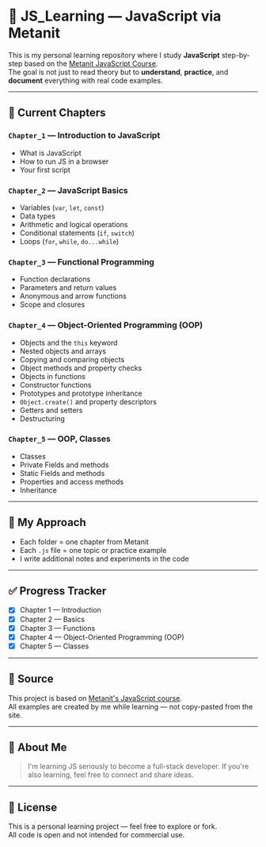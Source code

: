 # 📘 JS_Learning — JavaScript via Metanit

This is my personal learning repository where I study **JavaScript** step-by-step based on the [Metanit JavaScript Course](https://metanit.com/web/javascript/).  
The goal is not just to read theory but to **understand**, **practice**, and **document** everything with real code examples.

---

## 📂 Current Chapters

### `Chapter_1` — Introduction to JavaScript

- What is JavaScript
- How to run JS in a browser
- Your first script

### `Chapter_2` — JavaScript Basics

- Variables (`var`, `let`, `const`)
- Data types
- Arithmetic and logical operations
- Conditional statements (`if`, `switch`)
- Loops (`for`, `while`, `do...while`)

### `Chapter_3` — Functional Programming

- Function declarations
- Parameters and return values
- Anonymous and arrow functions
- Scope and closures

### `Chapter_4` — Object-Oriented Programming (OOP)

- Objects and the `this` keyword
- Nested objects and arrays
- Copying and comparing objects
- Object methods and property checks
- Objects in functions
- Constructor functions
- Prototypes and prototype inheritance
- `Object.create()` and property descriptors
- Getters and setters
- Destructuring

### `Chapter_5` — OOP, Classes

- Classes
- Private Fields and methods
- Static Fields and methods
- Properties and access methods
- Inheritance

---

## 🧪 My Approach

- Each folder = one chapter from Metanit
- Each `.js` file = one topic or practice example
- I write additional notes and experiments in the code

---

## ✅ Progress Tracker

- [x] Chapter 1 — Introduction
- [x] Chapter 2 — Basics
- [x] Chapter 3 — Functions
- [x] Chapter 4 — Object-Oriented Programming (OOP)
- [x] Chapter 5 — Classes

---

## 🔗 Source

This project is based on [Metanit's JavaScript course](https://metanit.com/web/javascript/).  
All examples are created by me while learning — not copy-pasted from the site.

---

## 📌 About Me

> I'm learning JS seriously to become a full-stack developer. If you're also learning, feel free to connect and share ideas.

---

## 📄 License

This is a personal learning project — feel free to explore or fork.  
All code is open and not intended for commercial use.
